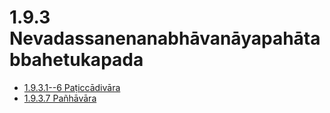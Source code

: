 

# 1.9.3 Nevadassanenanabhāvanāyapahātabbahetukapada

* [1.9.3.1--6 Paṭiccādivāra](1.9.3/1.9.3.1--6.md)
* [1.9.3.7 Pañhāvāra](1.9.3/1.9.3.7.md)



